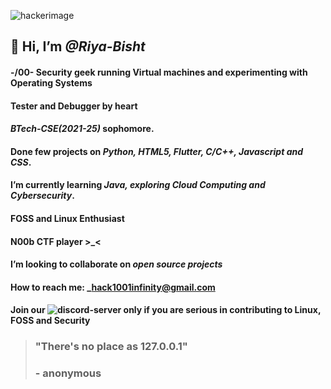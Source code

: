 ![hackerimage](https://upload.wikimedia.org/wikipedia/commons/thumb/c/c9/Gnulinux.svg/354px-Gnulinux.svg.png?20220922023605)
## 👋 Hi, I’m _@Riya-Bisht_
#### -/00\- Security geek running Virtual machines and experimenting with Operating Systems
#### Tester and Debugger by heart
#### _**BTech-CSE(2021-25)**_ sophomore. 
#### Done few projects on _**Python, HTML5, Flutter, C/C++, Javascript and CSS**_. 
####  I’m currently learning _**Java, exploring Cloud Computing and Cybersecurity**_.
#### **FOSS and Linux Enthusiast**
#### N00b CTF player >_<
#### I’m looking to collaborate on _**open source projects**_
#### How to reach me: _**hack1001infinity@gmail.com**
#### Join our ![discord-server](https://discord.com/invite/Jdq4T52k) only if you are serious in contributing to Linux, FOSS and Security 
>### "There's no place as 127.0.0.1"
>### - anonymous
<!---
Riya-Bisht/Riya-Bisht is a ✨ special ✨ repository because its `README.md` (this file) appears on your GitHub profile.
You can click the Preview link to take a look at your changes.
--->
